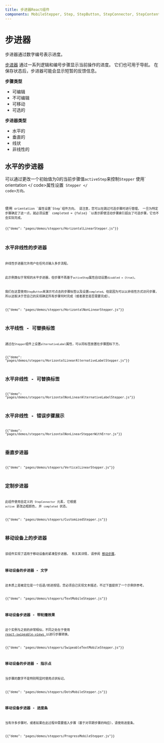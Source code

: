 ```yaml
---
title: 步进器React组件
components: MobileStepper, Step, StepButton, StepConnector, StepContent, StepIcon, StepLabel, Stepper
---
```

# 步进器

<p class="description">步进器通过数字编号表示进度。</p>

[步进器](https://material.io/archive/guidelines/components/steppers.html) 通过一系列逻辑和编号步骤显示当前操作的进度。 它们也可用于导航。 在保存状态后，步进器可能会显示短暂的反馈信息。

**步骤类型**

- 可编辑
- 不可编辑
- 可移动
- 可选的

**步进器类型**

- 水平的
- 垂直的
- 线状
- 非线性的

## 水平的步进器

可以通过更改一个初始值为0的当前步骤值`activeStep`来控制`Stepper` 使用` orientation </ code>属性设置<code> Stepper </ code>方向。</p>

<p>使用<code> orientation `属性设置`Step`组件方向。 请注意，您可以在跳过可选步骤时进行管理。 一旦为特定步骤确定了这一点，就必须设置` completed = {false} `以表示即使活动步骤索引超出了可选步骤，它也不会实际完成。

{{"demo": "pages/demos/steppers/HorizontalLinearStepper.js"}}

## 水平非线性的步进器

非线性步进器允许用户在任何点输入多步流程。

此示例类似于常规的水平步进器，但步骤不再基于` activeStep `属性自动设置` disabled = {true} `。

我们在这里使用` StepButton `来演示可点击的步骤标签以及设置` completed `。但是因为可以以非线性方式访问步骤，所以这取决于您自己的实现确定所有步骤何时完成（或者甚至是否需要完成）。

{{"demo": "pages/demos/steppers/HorizontalNonLinearStepper.js"}}

## 水平线性 - 可替换标签

通过在` Stepper `组件上设置` alternativeLabel `属性，可以将标签放置在步骤图标下方。

{{"demo": "pages/demos/steppers/HorizontalLinearAlternativeLabelStepper.js"}}

## 水平非线性 - 可替换标签

{{"demo": "pages/demos/steppers/HorizontalNonLinearAlternativeLabelStepper.js"}}

## 水平非线性 - 错误步骤展示

{{"demo": "pages/demos/steppers/HorizontalNonLinearStepperWithError.js"}}

## 垂直步进器

{{"demo": "pages/demos/steppers/VerticalLinearStepper.js"}}

## 定制步进器

此组件使用自定义的 `StepConnector` 元素, 它根据 `active` 更改边框颜色, 并 ` completed ` 状态。

{{"demo": "pages/demos/steppers/CustomizedStepper.js"}}

## 移动设备上的步进器

该组件实现了适用于移动设备的紧凑型步进器。 有关其详情, 请参阅 [移动步骤](https://material.io/archive/guidelines/components/steppers.html#steppers-types-of-steps)。

### 移动设备的步进器 - 文字

这本质上是被定位是一个后退/前进按钮。您必须自己实现文本描述，不过下面提供了一个示例供参考。

{{"demo": "pages/demos/steppers/TextMobileStepper.js"}}

### 移动设备步进器 - 带轮播效果

这个实例与之前的非常相似，不同之处在于使用[ react-swipeable-views ](https://github.com/oliviertassinari/react-swipeable-views)以进行步骤转换。

{{"demo": "pages/demos/steppers/SwipeableTextMobileStepper.js"}}

### 移动设备的步进器 - 指示点

当步骤的数字不是特别明显时使用点状标记。

{{"demo": "pages/demos/steppers/DotsMobileStepper.js"}}

### 移动设备步进器 - 进度条

当有许多步骤时，或者如果在此过程中需要插入步骤（基于对早期步骤的响应），请使用进度条。

{{"demo": "pages/demos/steppers/ProgressMobileStepper.js"}}
